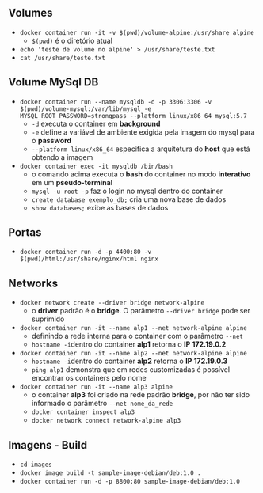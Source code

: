 ## Volumes

*  ```docker container run -it -v $(pwd)/volume-alpine:/usr/share alpine```
   * ```$(pwd)``` é o diretório atual
* ```echo 'teste de volume no alpine' > /usr/share/teste.txt```
* ```cat /usr/share/teste.txt```

## Volume MySql DB

* ```docker container run --name mysqldb -d -p 3306:3306 -v $(pwd)/volume-mysql:/var/lib/mysql -e MYSQL_ROOT_PASSWORD=strongpass --platform linux/x86_64 mysql:5.7```
  * ```-d``` executa o container em **background**
  * ```-e``` define a variável de ambiente exigida pela imagem do mysql para o **password**
  * ```--platform linux/x86_64``` especifica a arquitetura do **host** que está obtendo a imagem
* ```docker container exec -it mysqldb /bin/bash```
  * o comando acima executa o **bash** do container no modo **interativo** em um **pseudo-terminal**
  * ```mysql -u root -p``` faz o login no mysql dentro do container
  * ```create database exemplo_db;``` cria uma nova base de dados
  * ```show databases;``` exibe as bases de dados

## Portas

* ```docker container run -d -p 4400:80 -v $(pwd)/html:/usr/share/nginx/html nginx```

## Networks

* ```docker network create --driver bridge network-alpine```
  * o **driver** padrão é o **bridge**. O parâmetro ```--driver bridge``` pode ser suprimido
* ```docker container run -it --name alp1 --net network-alpine alpine```
  * definindo a rede interna para o container com o parâmetro ```--net```
  * ```hostname -i```dentro do container **alp1** retorna o **IP** **172.19.0.2**
* ```docker container run -it --name alp2 --net network-alpine alpine```
  * ```hostname -i```dentro do container **alp2** retorna o **IP** **172.19.0.3**
  * ```ping alp1``` demonstra que em redes customizadas é possível encontrar os containers pelo nome
* ```docker container run -it --name alp3 alpine```
  * o container **alp3** foi criado na rede padrão **bridge**, por não ter sido informado o parâmetro ```--net nome_da_rede```
  * ```docker container inspect alp3```
  * ```docker network connect network-alpine alp3```

## Imagens - Build

* ```cd images```
* ```docker image build -t sample-image-debian/deb:1.0 . ```
* ```docker container run -d -p 8800:80 sample-image-debian/deb:1.0```